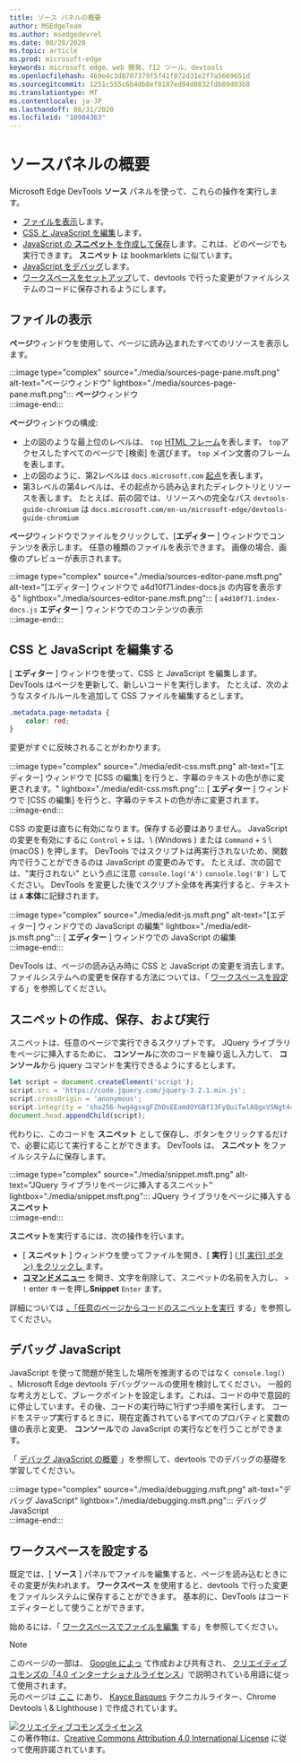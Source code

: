 ```yaml
---
title: ソース パネルの概要
author: MSEdgeTeam
ms.author: msedgedevrel
ms.date: 08/28/2020
ms.topic: article
ms.prod: microsoft-edge
keywords: microsoft edge、web 開発、f12 ツール、devtools
ms.openlocfilehash: 469e4c3d8707379f5f41f072d31e2f7a5669651d
ms.sourcegitcommit: 1251c555c6b4db8ef8187ed94d8832fdb89d03b8
ms.translationtype: MT
ms.contentlocale: ja-JP
ms.lasthandoff: 08/31/2020
ms.locfileid: "10984363"
---
```

<!-- Copyright Kayce Basques 

   Licensed under the Apache License, Version 2.0 (the "License");
   you may not use this file except in compliance with the License.
   You may obtain a copy of the License at

       https://www.apache.org/licenses/LICENSE-2.0

   Unless required by applicable law or agreed to in writing, software
   distributed under the License is distributed on an "AS IS" BASIS,
   WITHOUT WARRANTIES OR CONDITIONS OF ANY KIND, either express or implied.
   See the License for the specific language governing permissions and
   limitations under the License.  -->







# ソースパネルの概要 



Microsoft Edge DevTools **ソース** パネルを使って、これらの操作を実行します。  

*   [ファイルを表示](#view-files)します。  
*   [CSS と JavaScript を編集](#edit-css-and-javascript)します。  
*   [JavaScript の **スニペット** を作成して保存](#create-save-and-run-snippets)します。これは、どのページでも実行できます。  **スニペット** は bookmarklets に似ています。  
*   [JavaScript をデバッグ](#debug-javascript)します。  
*   [ワークスペースをセットアップ](#set-up-a-workspace)して、devtools で行った変更がファイルシステムのコードに保存されるようにします。  
    
## ファイルの表示 

**ページ**ウィンドウを使用して、ページに読み込まれたすべてのリソースを表示します。

:::image type="complex" source="./media/sources-page-pane.msft.png" alt-text="ページウィンドウ" lightbox="./media/sources-page-pane.msft.png":::
   **ページ**ウィンドウ  
:::image-end:::  

**ページ**ウィンドウの構成:  
*   上の図のような最上位のレベルは、 `top` [HTML フレーム][W3CHtml4Frames]を表します。  `top`アクセスしたすべてのページで [検索] を選びます。  `top` メイン文書のフレームを表します。  
*   上の図のように、第2レベルは `docs.microsoft.com` [起点][HtmlstandardOrigin]を表します。  
*   第3レベルの第4レベルは、その起点から読み込まれたディレクトリとリソースを表します。  たとえば、前の図では、リソースへの完全なパス `devtools-guide-chromium` は `docs.microsoft.com/en-us/microsoft-edge/devtools-guide-chromium`  
    
**ページ**ウィンドウでファイルをクリックして、[**エディター** ] ウィンドウでコンテンツを表示します。  任意の種類のファイルを表示できます。  画像の場合、画像のプレビューが表示されます。  

:::image type="complex" source="./media/sources-editor-pane.msft.png" alt-text="[エディター] ウィンドウで a4d10f71.index-docs.js の内容を表示する" lightbox="./media/sources-editor-pane.msft.png":::
   [ `a4d10f71.index-docs.js` **エディター** ] ウィンドウでのコンテンツの表示  
:::image-end:::  

## CSS と JavaScript を編集する 

[ **エディター** ] ウィンドウを使って、CSS と JavaScript を編集します。  DevTools はページを更新して、新しいコードを実行します。  たとえば、次のようなスタイルルールを追加して CSS ファイルを編集するとします。

```css
.metadata.page-metadata {
    color: red;
}
```

変更がすぐに反映されることがわかります。

:::image type="complex" source="./media/edit-css.msft.png" alt-text="[エディター] ウィンドウで [CSS の編集] を行うと、字幕のテキストの色が赤に変更されます。" lightbox="./media/edit-css.msft.png":::
   [ **エディター** ] ウィンドウで [CSS の編集] を行うと、字幕のテキストの色が赤に変更されます。  
:::image-end:::  

CSS の変更は直ちに有効になります。保存する必要はありません。  JavaScript の変更を有効にするに `Control` + `S` は、\ (Windows \) または `Command` + `S` \ (macOS \) を押します。  DevTools ではスクリプトは再実行されないため、関数内で行うことができるのは JavaScript の変更のみです。  たとえば、次の図では、"実行されない" という点に注意 `console.log('A')` `console.log('B')` してください。  DevTools を変更した後でスクリプト全体を再実行すると、テキストは `A` **本体**に記録されます。  

:::image type="complex" source="./media/edit-js.msft.png" alt-text="[エディター] ウィンドウでの JavaScript の編集" lightbox="./media/edit-js.msft.png":::
   [ **エディター** ] ウィンドウでの JavaScript の編集  
:::image-end:::  

DevTools は、ページの読み込み時に CSS と JavaScript の変更を消去します。  ファイルシステムへの変更を保存する方法については、「 [ワークスペースを設定](#set-up-a-workspace) する」を参照してください。  

## スニペットの作成、保存、および実行 

スニペットは、任意のページで実行できるスクリプトです。  JQuery ライブラリをページに挿入するために、 **コンソール**に次のコードを繰り返し入力して、 **コンソール**から jquery コマンドを実行できるようにするとします。  

```javascript
let script = document.createElement('script');
script.src = 'https://code.jquery.com/jquery-3.2.1.min.js';
script.crossOrigin = 'anonymous';
script.integrity = 'sha256-hwg4gsxgFZhOsEEamdOYGBf13FyQuiTwlAQgxVSNgt4=';
document.head.appendChild(script);
```  

代わりに、このコードを **スニペット** として保存し、ボタンをクリックするだけで、必要に応じて実行することができます。  DevTools は、 **スニペット** をファイルシステムに保存します。  

:::image type="complex" source="./media/snippet.msft.png" alt-text="JQuery ライブラリをページに挿入するスニペット" lightbox="./media/snippet.msft.png":::
   JQuery ライブラリをページに挿入する**スニペット**  
:::image-end:::  

**スニペット**を実行するには、次の操作を行います。

*   [ **スニペット** ] ウィンドウを使ってファイルを開き、[ **実行** ] ([ ![ 実行] ボタン) をクリックし ][ImageRunIcon] ます。  
*   **[コマンドメニュー][DevtoolsGuideChromiumCommandMenuIndex]** を開き、文字を削除して、スニペットの名前を入力し、 `>` `!` enter キーを押し**Snippet** `Enter` ます。  
    
詳細については [、「任意のページからコードのスニペットを実行][DevtoolsGuideChromiumJavascriptSnippets] する」を参照してください。

## デバッグ JavaScript 

JavaScript を使って問題が発生した場所を推測するのではなく `console.log()` 、Microsoft Edge devtools デバッグツールの使用を検討してください。  一般的な考え方として、ブレークポイントを設定します。これは、コードの中で意図的に停止しています。その後、コードの実行時に1行ずつ手順を実行します。  コードをステップ実行するときに、現在定義されているすべてのプロパティと変数の値の表示と変更、 **コンソール**での JavaScript の実行などを行うことができます。

「 [デバッグ JavaScript の概要][DevtoolsGuideChromiumJavascriptIndex] 」を参照して、devtools でのデバッグの基礎を学習してください。

:::image type="complex" source="./media/debugging.msft.png" alt-text="デバッグ JavaScript" lightbox="./media/debugging.msft.png":::
   デバッグ JavaScript  
:::image-end:::  

## ワークスペースを設定する 

既定では、[ **ソース** ] パネルでファイルを編集すると、ページを読み込むときにその変更が失われます。  **ワークスペース** を使用すると、devtools で行った変更をファイルシステムに保存することができます。  基本的に、DevTools はコードエディターとして使うことができます。

始めるには、「 [ワークスペースでファイルを編集][DevtoolsGuideChromiumWorkspacesIndex] する」を参照してください。

<!--  
 


-->  

<!-- image links -->  

[ImageRunIcon]: ./media/run-snippet-icon.msft.png  

<!-- links -->  

[DevtoolsGuideChromiumCommandMenuIndex]: ./command-menu/index.md "Microsoft Edge DevTools コマンドメニューを使用してコマンドを実行する"  
[DevtoolsGuideChromiumJavascriptIndex]: ./javascript/index.md "Microsoft Edge DevTools のデバッグ JavaScript の概要"  
[DevtoolsGuideChromiumJavascriptSnippets]: ./javascript/snippets.md "Microsoft Edge DevTools を使用して、任意のページで JavaScript のスニペットを実行します。"  
[DevtoolsGuideChromiumWorkspacesIndex]: ./workspaces/index.md "ワークスペースを使用してファイルを編集する"  

[HtmlstandardOrigin]: https://html.spec.whatwg.org/multipage/origin.html#origin "オリジン-HTML 標準"  

[W3CHtml4Frames]: https://w3.org/TR/html401/present/frames.html "フレーム |勧告"  

> [!NOTE]
> このページの一部は、 [Google によっ][GoogleSitePolicies] て作成および共有され、 [クリエイティブコモンズの「4.0 インターナショナルライセンス][CCA4IL]」で説明されている用語に従って使用されます。  
> 元のページは [ここ](https://developers.google.com/web/tools/chrome-devtools/sources) にあり、 [Kayce Basques][KayceBasques] テクニカルライター、Chrome Devtools \ & Lighthouse \) で作成されています。  

[![クリエイティブコモンズライセンス][CCby4Image]][CCA4IL]  
この著作物は、[Creative Commons Attribution 4.0 International License][CCA4IL] に従って使用許諾されています。  

[CCA4IL]: https://creativecommons.org/licenses/by/4.0  
[CCby4Image]: https://i.creativecommons.org/l/by/4.0/88x31.png  
[GoogleSitePolicies]: https://developers.google.com/terms/site-policies  
[KayceBasques]: https://developers.google.com/web/resources/contributors/kaycebasques  
